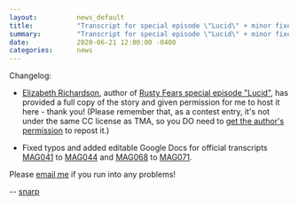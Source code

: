 ```yaml
---
layout:          news_default
title:           "Transcript for special episode \"Lucid\" + minor fixes"
summary:         "Transcript for special episode \"Lucid\" + minor fixes"
date:            2020-06-21 12:00:00 -0400
categories:      news
---
```


Changelog: 

* [Elizabeth Richardson](mailto:delightedmuse@posteo.net), author of [Rusty Fears special episode "Lucid"]({{site.baseurl}}/special/1003-lucid.html), has provided a full copy of the story and given permission for me to host it here - thank you! (Please remember that, as a contest entry, it's not under the same CC license as TMA, so you DO need to [get the author's permission](mailto:delightedmuse@posteo.net) to repost it.)

* Fixed typos and added editable Google Docs for official transcripts [MAG041]({{site.baseurl}}/episode/041.html) to [MAG044]({{site.baseurl}}/episode/044.html) and [MAG068]({{site.baseurl}}/episode/068.html) to [MAG071]({{site.baseurl}}/episode/071.html).

Please [email me](mailto:snarp@snarp.work) if you run into any problems!

-- [snarp](http://snarp.tumblr.com/)